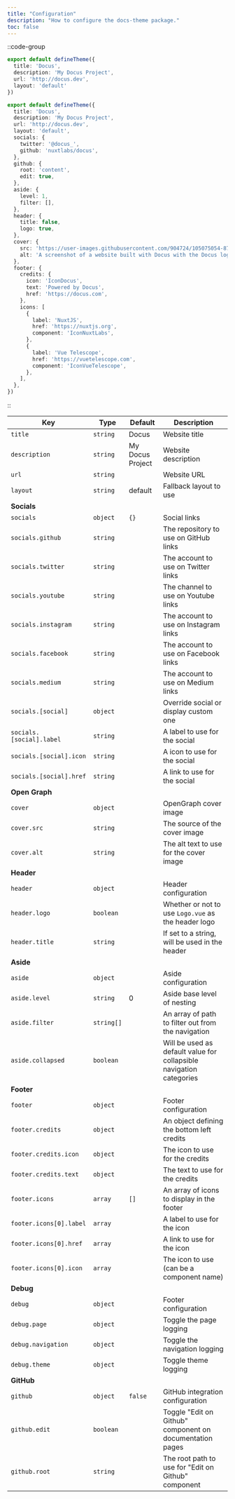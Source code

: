 ```yaml
---
title: "Configuration"
description: "How to configure the docs-theme package."
toc: false
---
```


::code-group

```ts [Minimal theme.config]
export default defineTheme({
  title: 'Docus',
  description: 'My Docus Project',
  url: 'http://docus.dev',
  layout: 'default'
})
```

```ts [Complete theme.config]
export default defineTheme({
  title: 'Docus',
  description: 'My Docus Project',
  url: 'http://docus.dev',
  layout: 'default',
  socials: {
    twitter: '@docus_',
    github: 'nuxtlabs/docus',
  },
  github: {
    root: 'content',
    edit: true,
  },
  aside: {
    level: 1,
    filter: [],
  },
  header: {
    title: false,
    logo: true,
  },
  cover: {
    src: 'https://user-images.githubusercontent.com/904724/105075054-872fac80-5a89-11eb-8aab-46dd254ad986.png',
    alt: 'A screenshot of a website built with Docus with the Docus logo on top of it.',
  },
  footer: {
    credits: {
      icon: 'IconDocus',
      text: 'Powered by Docus',
      href: 'https://docus.com',
    },
    icons: [
      {
        label: 'NuxtJS',
        href: 'https://nuxtjs.org',
        component: 'IconNuxtLabs',
      },
      {
        label: 'Vue Telescope',
        href: 'https://vuetelescope.com',
        component: 'IconVueTelescope',
      },
    ],
  },
})
```

::

| **Key**                     | **Type**   | **Default**      | **Description**                                                     |
| --------------------------- | ---------- | ---------------- | ------------------------------------------------------------------- |
| `title`                     | `string`   | Docus            | Website title                                                       |
| `description`               | `string`   | My Docus Project | Website description                                                 |
| `url`                       | `string`   |                  | Website URL                                                         |
| `layout`                    | `string`   | default          | Fallback layout to use                                              |
| **Socials**                 |            |                  |                                                                     |
| `socials`                   | `object`   | `{}`             | Social links                                                        |
| `socials.github`            | `string`   |                  | The repository to use on GitHub links                               |
| `socials.twitter`           | `string`   |                  | The account to use on Twitter links                                 |
| `socials.youtube`           | `string`   |                  | The channel to use on Youtube links                                 |
| `socials.instagram`         | `string`   |                  | The account to use on Instagram links                               |
| `socials.facebook`          | `string`   |                  | The account to use on Facebook links                                |
| `socials.medium`            | `string`   |                  | The account to use on Medium links                                  |
| `socials.[social]`          | `object`   |                  | Override social or display custom one                               |
| `socials.[social].label`    | `string`   |                  | A label to use for the social                                       |
| `socials.[social].icon`     | `string`   |                  | A icon to use for the social                                        |
| `socials.[social].href`     | `string`   |                  | A link to use for the social                                        |
| **Open Graph**              |            |                  |                                                                     |
| `cover`                     | `object`   |                  | OpenGraph cover image                                               |
| `cover.src`                 | `string`   |                  | The source of the cover image                                       |
| `cover.alt`                 | `string`   |                  | The alt text to use for the cover image                             |
| **Header**                  |            |                  |                                                                     |
| `header`                    | `object`   |                  | Header configuration                                                |
| `header.logo`               | `boolean`  |                  | Whether or not to use `Logo.vue` as the header logo                 |
| `header.title`              | `string`   |                  | If set to a string, will be used in the header                      |
| **Aside**                   |            |                  |                                                                     |
| `aside`                     | `object`   |                  | Aside configuration                                                 |
| `aside.level`               | `string`   | 0                | Aside base level of nesting                                         |
| `aside.filter`              | `string[]` |                  | An array of path to filter out from the navigation                  |
| `aside.collapsed`           | `boolean`  |                  | Will be used as default value for collapsible navigation categories |
| **Footer**                  |            |                  |                                                                     |
| `footer`                    | `object`   |                  | Footer configuration                                                |
| `footer.credits`            | `object`   |                  | An object defining the bottom left credits                          |
| `footer.credits.icon`       | `object`   |                  | The icon to use for the credits                                     |
| `footer.credits.text`       | `object`   |                  | The text to use for the credits                                     |
| `footer.icons`              | `array`    | `[]`             | An array of icons to display in the footer                          |
| `footer.icons[0].label`     | `array`    |                  | A label to use for the icon                                         |
| `footer.icons[0].href`      | `array`    |                  | A link to use for the icon                                          |
| `footer.icons[0].icon`      | `array`    |                  | The icon to use (can be a component name)                           |
| **Debug**                   |            |                  |                                                                     |
| `debug`                     | `object`   |                  | Footer configuration                                                |
| `debug.page`                | `object`   |                  | Toggle the page logging                                             |
| `debug.navigation`          | `object`   |                  | Toggle the navigation logging                                       |
| `debug.theme`               | `object`   |                  | Toggle theme logging                                                |
| **GitHub**                  |            |                  |                                                                     |
| `github`                    | `object`   | `false`          | GitHub integration configuration                                    |
| `github.edit`               | `boolean`  |                  | Toggle "Edit on Github" component on documentation pages            |
| `github.root`               | `string`   |                  | The root path to use for "Edit on Github" component                 |
